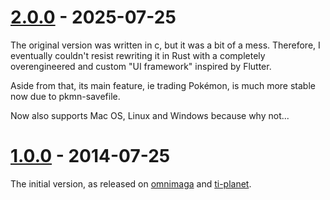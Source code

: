 # [2.0.0](https://github.com/ciriousjoker/nTradeAdvance/tree/2.0.0) - 2025-07-25

The original version was written in c, but it was a bit of a mess.
Therefore, I eventually couldn't resist rewriting it in Rust with a
completely overengineered and custom "UI framework" inspired by Flutter.

Aside from that, its main feature, ie trading Pokémon, is much more stable now due to pkmn-savefile.

Now also supports Mac OS, Linux and Windows because why not...

# [1.0.0](https://github.com/ciriousjoker/nTradeAdvance/tree/1.0) - 2014-07-25

The initial version, as released on [omnimaga](https://www.omnimaga.org/ti-nspire-projects/ntrade-an-on-calc-trading-program-for-3-gen-pokemon-games)
and [ti-planet](https://tiplanet.org/forum/archives_voir.php?id=86503&lang=en).
